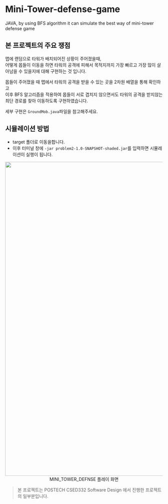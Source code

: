 # Mini-Tower-defense-game

JAVA, by using BFS algorithm it can simulate the best way of mini-tower defense game

## 본 프로젝트의 주요 쟁점

맵에 랜덤으로 타워가 배치되어진 상황이 주어졌을때,  
어떻게 몹들이 이동을 하면 타워의 공격에 피해서 목적지까지 가장 빠르고 가장 많이 살아남을 수 있을지에 대해 구현하는 것 입니다.

몹들이 주어졌을 때 맵에서 타워의 공격을 받을 수 있는 곳을 2차원 배열을 통해 확인하고  
이후 BFS 알고리즘을 적용하여 몹들이 서로 겹치지 않으면서도 타워의 공격을 받지않는 최단 경로를 찾아 이동하도록 구현하였습니다.

세부 구현은 `GroundMob.java`파일을 참고해주세요.

## 시뮬레이션 방법

- target 폴더로 이동을합니다.
- 이후 터미널 창에 `-jar problem2-1.0-SNAPSHOT-shaded.jar`를 입력하면 시뮬레이션이 실행이 됩니다.

<p align="center">
      <img src="https://user-images.githubusercontent.com/80669616/136223865-4f53fc00-a0a2-4d06-a6d6-6c60051579a1.png" width="1000"><br>MINI_TOWER_DEFNSE 플레이 화면
</p>

> 본 프로젝트는 POSTECH CSED332 Software Design 에서 진행한 프로젝트의 일부분입니다.
